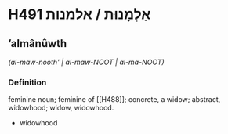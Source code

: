 # H491 אַלְמָנוּת / אלמנות

## ʼalmânûwth

_(al-maw-nooth' | al-maw-NOOT | al-ma-NOOT)_

### Definition

feminine noun; feminine of [[H488]]; concrete, a widow; abstract, widowhood; widow, widowhood.

- widowhood
